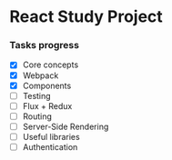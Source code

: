 # React Study Project

### Tasks progress

- [x] Core concepts
- [x] Webpack
- [x] Components
- [ ] Testing
- [ ] Flux + Redux
- [ ] Routing
- [ ] Server-Side Rendering
- [ ] Useful libraries
- [ ] Authentication